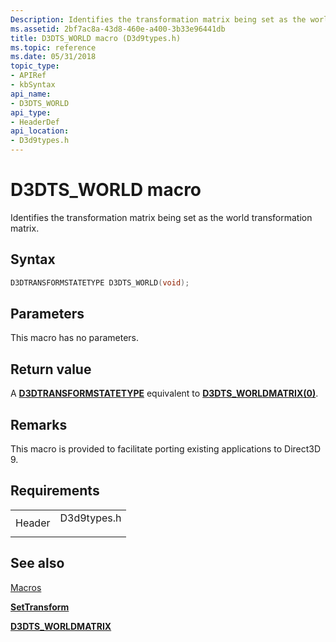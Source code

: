 ```yaml
---
Description: Identifies the transformation matrix being set as the world transformation matrix.
ms.assetid: 2bf7ac8a-43d8-460e-a400-3b33e96441db
title: D3DTS_WORLD macro (D3d9types.h)
ms.topic: reference
ms.date: 05/31/2018
topic_type:
- APIRef
- kbSyntax
api_name:
- D3DTS_WORLD
api_type:
- HeaderDef
api_location:
- D3d9types.h
---
```


# D3DTS\_WORLD macro

Identifies the transformation matrix being set as the world transformation matrix.

## Syntax


```C++
D3DTRANSFORMSTATETYPE D3DTS_WORLD(void);
```



## Parameters

This macro has no parameters.

## Return value

A [**D3DTRANSFORMSTATETYPE**](https://msdn.microsoft.com/library/Bb172619(v=VS.85).aspx) equivalent to [**D3DTS\_WORLDMATRIX(0)**](https://msdn.microsoft.com/library/Bb172623(v=VS.85).aspx).

## Remarks

This macro is provided to facilitate porting existing applications to Direct3D 9.

## Requirements



|                   |                                                                                        |
|-------------------|----------------------------------------------------------------------------------------|
| Header<br/> | <dl> <dt>D3d9types.h</dt> </dl> |



## See also

<dl> <dt>

[Macros](dx9-graphics-reference-d3d-macros.md)
</dt> <dt>

[**SetTransform**](https://msdn.microsoft.com/library/Bb174463(v=VS.85).aspx)
</dt> <dt>

[**D3DTS\_WORLDMATRIX**](d3dts-worldmatrix.md)
</dt> </dl>

 

 




